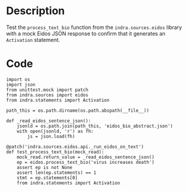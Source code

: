 # Description
Test the `process_text_bio` function from the `indra.sources.eidos` library with a mock Eidos JSON response to confirm that it generates an `Activation` statement.

# Code
```
import os
import json
from unittest.mock import patch
from indra.sources import eidos
from indra.statements import Activation

path_this = os.path.dirname(os.path.abspath(__file__))

def _read_eidos_sentence_json():
    jsonld = os.path.join(path_this, 'eidos_bio_abstract.json')
    with open(jsonld, 'r') as fh:
        js = json.load(fh)

@patch('indra.sources.eidos.api._run_eidos_on_text')
def test_process_text_bio(mock_read):
    mock_read.return_value = _read_eidos_sentence_json()
    ep = eidos.process_text_bio('virus increases death')
    assert ep is not None
    assert len(ep.statements) == 1
    stmt = ep.statements[0]
    from indra.statements import Activation

```

